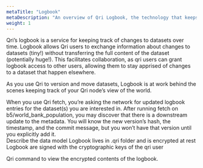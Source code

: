 ```yaml
---
metaTitle: "Logbook"
metaDescription: "An overview of Qri Logbook, the technology that keeps track of versions for a given dataset"
weight: 1
---
```


Qri’s logbook is a service for keeping track of changes to datasets over time.  Logbook allows Qri users to exchange information about changes to datasets (tiny!) without transferring the full content of the dataset (potentially huge!).  This facilitates collaboration, as qri users can grant logbook access to other users, allowing them to stay apprised of changes to a dataset that happen elsewhere.

As you use Qri to version and move datasets, Logbook is at work behind the scenes keeping track of your Qri node’s view of the world.

When you use Qri fetch, you’re asking the network for updated logbook entries for the dataset(s) you are interested in.  After running fetch on b5/world_bank_population, you may discover that there is a downstream update to the metadata.  You will know the new version’s hash, the timestamp, and the commit message, but you won’t have that version until you explicitly add it.  
Describe the data model
Logbook lives in .qri folder and is encrypted at rest
Logbook are signed with the cryptographic keys of the qri user

Qri command to view the encrypted contents of the logbook.
